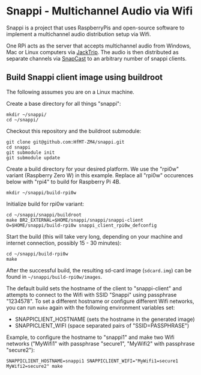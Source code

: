 # Snappi - Multichannel Audio via Wifi

Snappi is a project that uses RaspberryPis and open-source software to
implement a multichannel audio distribution setup via Wifi.

One RPi acts as the server that accepts multichannel audio from Windows, Mac or
Linux computers via [JackTrip](https://github.com/jacktrip/jacktrip). The audio
is then distributed as separate channels via
[SnapCast](https://github.com/badaix/snapcast) to an arbitrary number of snappi
clients.

## Build Snappi client image using buildroot

The following assumes you are on a Linux machine.

Create a base directory for all things "snappi":
```
mkdir ~/snappi/
cd ~/snappi/
```

Checkout this repository and the buildroot submodule:
```
git clone git@github.com:HfMT-ZM4/snappi.git
cd snappi
git submodule init
git submodule update
```

Create a build directory for your desired platform. We use the "rpi0w" variant
(Raspberry Zero W) in this example. Replace all "rpi0w" occurences below with "rpi4" to build
for Raspberry Pi 4B.
```
mkdir ~/snappi/build-rpi0w
```

Initialize build for rpi0w variant:
```
cd ~/snappi/snappi/buildroot
make BR2_EXTERNAL=$HOME/snappi/snappi/snappi-client O=$HOME/snappi/build-rpi0w snappi_client_rpi0w_defconfig
```

Start the build (this will take very long, depending on your machine and internet connection, possibly 15 - 30 minutes):
```
cd ~/snappi/build-rpi0w
make
```

After the successful build, the resulting sd-card image (`sdcard.img`) can be found in `~/snappi/build-rpi0w/images`.

The default build sets the hostname of the client to "snappi-client" and
attempts to connect to the Wifi with SSID "Snappi" using passphrase "1234578".
To set a different hostname or configure different Wifi networks, you can run
`make` again with the following environment variables set:

- SNAPPICLIENT_HOSTNAME (sets the hostname in the generated image)
- SNAPPICLIENT_WIFI (space separated pairs of "SSID=PASSPHRASE")

Example, to configure the hostname to "snappi1" and make two Wifi networks
("MyWifi1" with passphrase "secure1", "MyWifi2" with passphrase "secure2"):

```
SNAPPICLIENT_HOSTNAME=snappi1 SNAPPICLIENT_WIFI="MyWifi1=secure1 MyWifi2=secure2" make
`````
